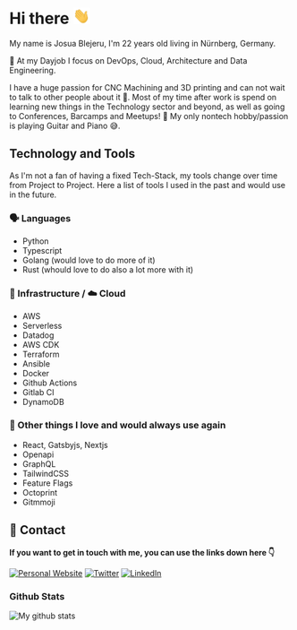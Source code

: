 # Hi there <img src="https://raw.githubusercontent.com/ABSphreak/ABSphreak/master/gifs/Hi.gif" width="30px">

My name is Josua Blejeru, I'm 22 years old living in Nürnberg, Germany.

🔭 At my Dayjob I focus on DevOps, Cloud, Architecture and Data Engineering.

I have a huge passion for CNC Machining and 3D printing and can not wait to talk to other people about it 🙈.
Most of my time after work is spend on learning new things in the Technology sector and beyond, as well as going to Conferences, Barcamps and Meetups! 🥳
My only nontech hobby/passion is playing Guitar and Piano 😅.


## Technology and Tools

As I'm not a fan of having a fixed Tech-Stack, my tools change over time from Project to Project.
Here a list of tools I used in the past and would use in the future.

### 🗣️ Languages
- Python
- Typescript
- Golang (would love to do more of it)
- Rust (whould love to do also a lot more with it)

### 🧱 Infrastructure / ☁️ Cloud
- AWS
- Serverless
- Datadog
- AWS CDK
- Terraform
- Ansible
- Docker
- Github Actions
- Gitlab CI
- DynamoDB

### 🤟 Other things I love and would always use again
- React, Gatsbyjs, Nextjs
- Openapi
- GraphQL
- TailwindCSS
- Feature Flags
- Octoprint
- Gitmmoji

## 🔗 Contact
**If you want to get in touch with me, you can use the links down here 👇**

<a href="https://www.josuablejeru.com" target="_blank"><img alt="Personal Website" src="https://img.shields.io/badge/Personal%20Website-%2312100E.svg?&style=for-the-badge&logoColor=white" /></a>
<a href="https://twitter.com/josuablejeru" target="_blank"><img alt="Twitter" src="https://img.shields.io/badge/twitter-%231DA1F2.svg?&style=for-the-badge&logo=twitter&logoColor=white" /></a>
<a href="https://www.linkedin.com/in/josua-blejeru-a2871a164/" target="_blank"><img alt="LinkedIn" src="https://img.shields.io/badge/linkedin-%230077B5.svg?&style=for-the-badge&logo=linkedin&logoColor=white" /></a>


### Github Stats

![My github stats](https://github-readme-stats.vercel.app/api?username=josuablejeru&count_private=true&theme=tokyonight&hide=contribs,prs)
